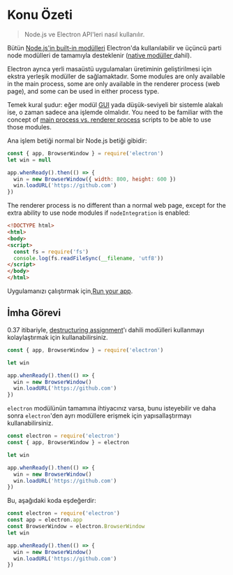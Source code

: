 # Konu Özeti

> Node.js ve Electron API'leri nasıl kullanılır.

Bütün [Node.js'in built-in modülleri](https://nodejs.org/api/) Electron'da kullanılabilir ve üçüncü parti node modülleri de tamamıyla desteklenir ([native modüller ](../tutorial/using-native-node-modules.md) dahil).

Electron ayrıca yerli masaüstü uygulamaları üretiminin geliştirilmesi için ekstra yerleşik modüller de sağlamaktadır. Some modules are only available in the main process, some are only available in the renderer process (web page), and some can be used in either process type.

Temek kural şudur: eğer modül [GUI][gui] yada düşük-seviyeli bir sistemle alakalı ise, o zaman sadece ana işlemde olmalıdır. You need to be familiar with the concept of [main process vs. renderer process](../tutorial/quick-start.md#main-and-renderer-processes) scripts to be able to use those modules.

Ana işlem betiği normal bir Node.js betiği gibidir:

```javascript
const { app, BrowserWindow } = require('electron')
let win = null

app.whenReady().then(() => {
  win = new BrowserWindow({ width: 800, height: 600 })
  win.loadURL('https://github.com')
})
```

The renderer process is no different than a normal web page, except for the extra ability to use node modules if `nodeIntegration` is enabled:

```html
<!DOCTYPE html>
<html>
<body>
<script>
  const fs = require('fs')
  console.log(fs.readFileSync(__filename, 'utf8'))
</script>
</body>
</html>
```

Uygulamanızı çalıştırmak için,[Run your app](../tutorial/quick-start.md#run-your-application).

## İmha Görevi

0.37 itibariyle, [destructuring assignment][destructuring-assignment]'ı dahili modülleri kullanmayı kolaylaştırmak için kullanabilirsiniz.

```javascript
const { app, BrowserWindow } = require('electron')

let win

app.whenReady().then(() => {
  win = new BrowserWindow()
  win.loadURL('https://github.com')
})
```

`electron` modülünün tamamına ihtiyacınız varsa, bunu isteyebilir ve daha sonra `electron`'den ayrı modüllere erişmek için yapısallaştırmayı kullanabilirsiniz.

```javascript
const electron = require('electron')
const { app, BrowserWindow } = electron

let win

app.whenReady().then(() => {
  win = new BrowserWindow()
  win.loadURL('https://github.com')
})
```

Bu, aşağıdaki koda eşdeğerdir:

```javascript
const electron = require('electron')
const app = electron.app
const BrowserWindow = electron.BrowserWindow
let win

app.whenReady().then(() => {
  win = new BrowserWindow()
  win.loadURL('https://github.com')
})
```

[gui]: https://en.wikipedia.org/wiki/Graphical_user_interface
[destructuring-assignment]: https://developer.mozilla.org/en-US/docs/Web/JavaScript/Reference/Operators/Destructuring_assignment
